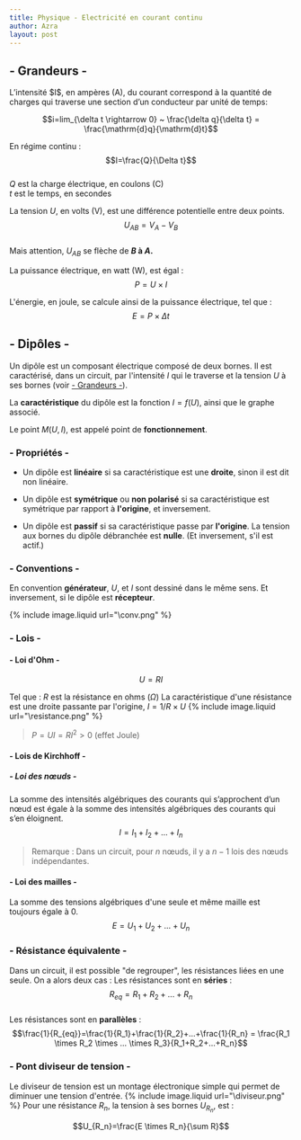 ```yaml
---
title: Physique - Electricité en courant continu
author: Azra
layout: post
---
```


## - Grandeurs -

<div id="grandeurs"></div>
L’intensité $I$, en ampères (A), du courant correspond à la quantité de charges qui traverse une section d’un conducteur par unité de temps:

$$i=lim_{\delta t \rightarrow 0} ~ \frac{\delta q}{\delta t} = \frac{\mathrm{d}q}{\mathrm{d}t}$$

En régime continu :
$$I=\frac{Q}{\Delta t}$$  
	$Q$ est la charge électrique, en coulons (C)  
	$t$ est le temps, en secondes  


La tension $U$, en volts (V), est une différence potentielle entre deux points.$$U_{AB}=V_A-V_B$$  
	Mais attention, $U_{AB}$ se flèche de **$B$ à $A$.** 

 La puissance électrique, en watt (W), est égal :  
$$P=U \times I$$  

 L'énergie, en joule, se calcule ainsi de la puissance électrique, tel que :  
 $$E=P\times \Delta t$$  

## - Dipôles -

Un dipôle est un composant électrique composé de deux bornes. Il est caractérisé, dans un circuit, par l'intensité $I$ qui le traverse et la tension $U$ à ses bornes (voir [- Grandeurs -](#grandeurs)).

La **caractéristique** du dipôle est la fonction $I=f(U)$, ainsi que le graphe associé. 

Le point $M(U,I)$, est appelé point de **fonctionnement**. 

### - Propriétés -

- Un dipôle est **linéaire** si sa caractéristique est une **droite**, sinon il est dit non linéaire.

- Un dipôle est **symétrique** ou **non polarisé** si sa caractéristique est symétrique par rapport à **l'origine**, et inversement.

- Un dipôle est **passif** si sa caractéristique passe par **l'origine**. La tension aux bornes du dipôle débranchée est **nulle**. (Et inversement, s'il est actif.)

### - Conventions -

En convention **générateur**, $U$, et $I$ sont dessiné dans le même sens. Et inversement, si le dipôle est **récepteur**.

{% include image.liquid url="\conv.png" %}

### - Lois -

#### - Loi d'Ohm -
$$U=RI$$ 

Tel que :
	$R$ est la résistance en ohms ($\Omega$)
	 La caractéristique d'une résistance est une droite passante par l'origine, $I=1/R \times U$
{% include image.liquid url="\resistance.png" %}
>$P=UI=RI^2>0$ (effet Joule)

#### - Lois de Kirchhoff -

##### - Loi des nœuds -

La somme des intensités algébriques des courants qui s’approchent d’un nœud
est égale à la somme des intensités algébriques des courants qui s’en éloignent.
$$I=I_1+I_2+...+I_n$$

> Remarque : Dans un circuit, pour $n$ nœuds, il y a $n-1$ lois des nœuds indépendantes.

#### - Loi des mailles -

La somme des tensions algébriques d'une seule et même maille est toujours égale à $0$.
$$E=U_1+U_2+...+U_n$$

### - Résistance équivalente -

Dans un circuit, il est possible "de regrouper", les résistances liées en une seule. On a alors deux cas :
	Les résistances sont en **séries** : $$R_{eq}=R_1+R_2+...+R_n$$  
	Les résistances sont en **parallèles** : $$\frac{1}{R_{eq}}=\frac{1}{R_1}+\frac{1}{R_2}+...+\frac{1}{R_n} = \frac{R_1 \times R_2 \times ... \times R_3}{R_1+R_2+...+R_n}$$

### - Pont diviseur de tension - 

Le diviseur de tension est un montage électronique simple qui permet de diminuer une tension d'entrée. 
{% include image.liquid url="\diviseur.png" %}
 Pour une résistance $R_n$, la tension à ses bornes $U_{R_n}$, est : 

$$U_{R_n}=\frac{E \times R_n}{\sum R}$$
